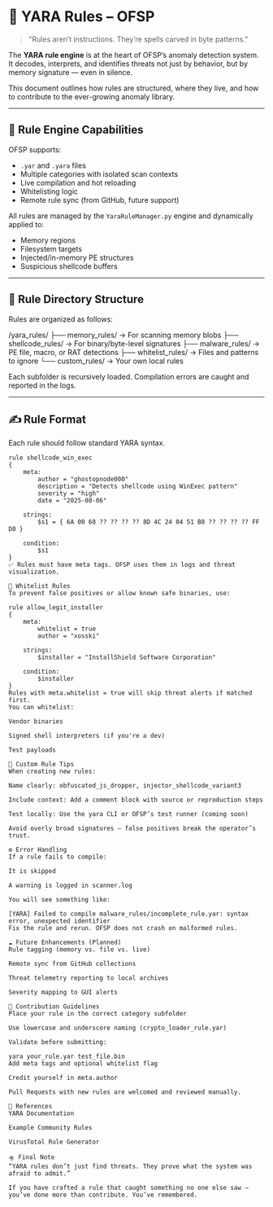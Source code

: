 # 📜 YARA Rules – OFSP

> "Rules aren’t instructions. They’re spells carved in byte patterns."

The **YARA rule engine** is at the heart of OFSP’s anomaly detection system. It decodes, interprets, and identifies threats not just by behavior, but by memory signature — even in silence.

This document outlines how rules are structured, where they live, and how to contribute to the ever-growing anomaly library.

---

## 🔧 Rule Engine Capabilities

OFSP supports:
- `.yar` and `.yara` files
- Multiple categories with isolated scan contexts
- Live compilation and hot reloading
- Whitelisting logic
- Remote rule sync (from GitHub, future support)

All rules are managed by the `YaraRuleManager.py` engine and dynamically applied to:
- Memory regions
- Filesystem targets
- Injected/in-memory PE structures
- Suspicious shellcode buffers

---

## 📁 Rule Directory Structure

Rules are organized as follows:

/yara_rules/
├── memory_rules/ → For scanning memory blobs
├── shellcode_rules/ → For binary/byte-level signatures
├── malware_rules/ → PE file, macro, or RAT detections
├── whitelist_rules/ → Files and patterns to ignore
└── custom_rules/ → Your own local rules

Each subfolder is recursively loaded. Compilation errors are caught and reported in the logs.

---

## ✍️ Rule Format

Each rule should follow standard YARA syntax.

```yara
rule shellcode_win_exec
{
    meta:
        author = "ghostopnode000"
        description = "Detects shellcode using WinExec pattern"
        severity = "high"
        date = "2025-08-06"

    strings:
        $s1 = { 6A 00 68 ?? ?? ?? ?? 8D 4C 24 04 51 B8 ?? ?? ?? ?? FF D0 }
    
    condition:
        $s1
}
✅ Rules must have meta tags. OFSP uses them in logs and threat visualization.

🧼 Whitelist Rules
To prevent false positives or allow known safe binaries, use:

rule allow_legit_installer
{
    meta:
        whitelist = true
        author = "xosski"

    strings:
        $installer = "InstallShield Software Corporation"

    condition:
        $installer
}
Rules with meta.whitelist = true will skip threat alerts if matched first.
You can whitelist:

Vendor binaries

Signed shell interpreters (if you're a dev)

Test payloads

🧪 Custom Rule Tips
When creating new rules:

Name clearly: obfuscated_js_dropper, injector_shellcode_variant3

Include context: Add a comment block with source or reproduction steps

Test locally: Use the yara CLI or OFSP’s test runner (coming soon)

Avoid overly broad signatures — false positives break the operator’s trust.

⚙️ Error Handling
If a rule fails to compile:

It is skipped

A warning is logged in scanner.log

You will see something like:

[YARA] Failed to compile malware_rules/incomplete_rule.yar: syntax error, unexpected identifier
Fix the rule and rerun. OFSP does not crash on malformed rules.

☁️ Future Enhancements (Planned)
Rule tagging (memory vs. file vs. live)

Remote sync from GitHub collections

Threat telemetry reporting to local archives

Severity mapping to GUI alerts

🧭 Contribution Guidelines
Place your rule in the correct category subfolder

Use lowercase and underscore naming (crypto_loader_rule.yar)

Validate before submitting:

yara your_rule.yar test_file.bin
Add meta tags and optional whitelist flag

Credit yourself in meta.author

Pull Requests with new rules are welcomed and reviewed manually.

📎 References
YARA Documentation

Example Community Rules

VirusTotal Rule Generator

🛸 Final Note
“YARA rules don’t just find threats. They prove what the system was afraid to admit.”

If you have crafted a rule that caught something no one else saw —
you’ve done more than contribute. You’ve remembered.

